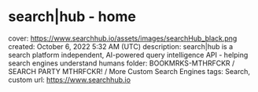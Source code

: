 # search|hub - home

cover: https://www.searchhub.io/assets/images/searchHub_black.png
created: October 6, 2022 5:32 AM (UTC)
description: search|hub is a search platform independent, AI-powered query intelligence API - helping search engines understand humans
folder: BOOKMRKS-MTHRFCKR / SEARCH PARTY MTHRFCKR! / More Custom Search Engines
tags: Search, custom
url: https://www.searchhub.io
